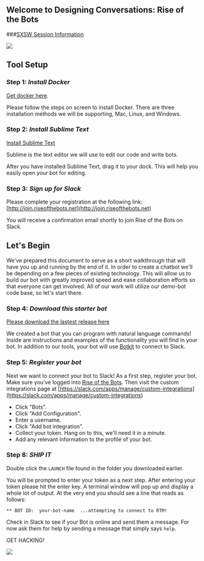 ## Welcome to Designing Conversations: Rise of the Bots

###[SXSW Session Information](http://schedule.sxsw.com/2017/events/PP66459)

![](http://i.giphy.com/osicrp6ErKw9i.gif)

## Tool Setup

### Step 1: *Install Docker*

[Get docker here](https://www.docker.com/products/docker).

Please follow the steps on screen to install Docker. There are three installation
methods we will be supporting, Mac, Linux, and Windows.

### Step 2: *Install Sublime Text*

[Install Sublime Text](http://www.sublimetext.com)

Sublime is the text editor we will use to edit our code and write bots.

After you have installed Sublime Text, drag it to your dock. This will help you
easily open your bot for editing.

### Step 3: *Sign up for Slack*

Please complete your registration at the following link:
[http://join.riseofthebots.net](http://join.riseofthebots.net)

You will receive a confirmation email shortly to join Rise of the Bots on Slack.

## Let's Begin

We've prepared this document to serve as a short walkthrough that will have you
up and running by the end of it. In order to create a chatbot we'll be depending
on a few pieces of existing technology. This will allow us to build our bot
with greatly improved speed and ease collaboration efforts so that everyone can
get involved. All of our work will utilize our demo-bot code base, so let's
start there.


### Step 4: *Download this starter bot*

[Please download the lastest release here](https://github.com/davidsicher/demo-bot/releases)

We created a bot that you can program with natural language commands!
Inside are instructions and examples of the functionality you will find in your
bot. In addition to our tools, your bot will use
[Botkit](https://github.com/howdyai/botkit) to connect to Slack.

### Step 5: *Register your bot*

Next we want to connect your bot to Slack! As a first step, register your bot.
Make sure you've logged into [Rise of the Bots](https://riseofthebots.slack.com/).
Then visit the custom integrations page at
[https://slack.com/apps/manage/custom-integrations](https://slack.com/apps/manage/custom-integrations)

+ Click "Bots".
+ Click "Add Configuration".
+ Enter a username.
+ Click "Add bot integration".
+ Collect your token. Hang on to this, we'll need it in a minute.
+ Add any relevant information to the profile of your bot.

### Step 8: *SHIP IT*

Double click the `LAUNCH` file found in the folder you downloaded earlier.

You will be prompted to enter your token as a next step. After entering your
token please hit the enter key. A terminal window will pop up and display a
whole lot of output. At the very end you should see a line that reads as follows:

    ** BOT ID:  your-bot-name  ...attempting to connect to RTM!

Check in Slack to see if your Bot is online and send them a message. For now ask
them for help by sending a message that simply says `help`.

GET HACKING!

![](http://i.giphy.com/CDMz3fckRXXDG.gif)
